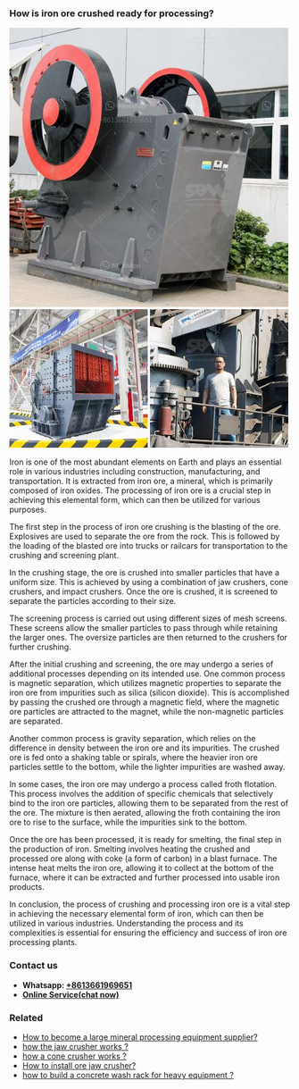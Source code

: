 <h3>How is iron ore crushed ready for processing?</h3><img src='1701744995.jpg' alt=''><p>Iron is one of the most abundant elements on Earth and plays an essential role in various industries including construction, manufacturing, and transportation. It is extracted from iron ore, a mineral, which is primarily composed of iron oxides. The processing of iron ore is a crucial step in achieving this elemental form, which can then be utilized for various purposes.</p><p>The first step in the process of iron ore crushing is the blasting of the ore. Explosives are used to separate the ore from the rock. This is followed by the loading of the blasted ore into trucks or railcars for transportation to the crushing and screening plant.</p><p>In the crushing stage, the ore is crushed into smaller particles that have a uniform size. This is achieved by using a combination of jaw crushers, cone crushers, and impact crushers. Once the ore is crushed, it is screened to separate the particles according to their size.</p><p>The screening process is carried out using different sizes of mesh screens. These screens allow the smaller particles to pass through while retaining the larger ones. The oversize particles are then returned to the crushers for further crushing.</p><p>After the initial crushing and screening, the ore may undergo a series of additional processes depending on its intended use. One common process is magnetic separation, which utilizes magnetic properties to separate the iron ore from impurities such as silica (silicon dioxide). This is accomplished by passing the crushed ore through a magnetic field, where the magnetic ore particles are attracted to the magnet, while the non-magnetic particles are separated.</p><p>Another common process is gravity separation, which relies on the difference in density between the iron ore and its impurities. The crushed ore is fed onto a shaking table or spirals, where the heavier iron ore particles settle to the bottom, while the lighter impurities are washed away.</p><p>In some cases, the iron ore may undergo a process called froth flotation. This process involves the addition of specific chemicals that selectively bind to the iron ore particles, allowing them to be separated from the rest of the ore. The mixture is then aerated, allowing the froth containing the iron ore to rise to the surface, while the impurities sink to the bottom.</p><p>Once the ore has been processed, it is ready for smelting, the final step in the production of iron. Smelting involves heating the crushed and processed ore along with coke (a form of carbon) in a blast furnace. The intense heat melts the iron ore, allowing it to collect at the bottom of the furnace, where it can be extracted and further processed into usable iron products.</p><p>In conclusion, the process of crushing and processing iron ore is a vital step in achieving the necessary elemental form of iron, which can then be utilized in various industries. Understanding the process and its complexities is essential for ensuring the efficiency and success of iron ore processing plants.</p><h3>Contact us</h3><ul><li><strong>Whatsapp:&nbsp;<a href="https://wa.me/8613661969651">+8613661969651</a></strong></li><li><a href="https://swt.shibang-china.com/?git&amp;zhl&amp;How is iron ore crushed ready for processing"><strong>Online Service(chat now)</strong></a></li></ul><h3>Related</h3><ul><li><a href='How to become a large mineral processing equipment supplier.md'>How to become a large mineral processing equipment supplier?</a></li><li><a href='how the jaw crusher works .md'>how the jaw crusher works ?</a></li><li><a href='how a cone crusher works .md'>how a cone crusher works ?</a></li><li><a href='How to install ore jaw crusher.md'>How to install ore jaw crusher?</a></li><li><a href='how to build a concrete wash rack for heavy equipment .md'>how to build a concrete wash rack for heavy equipment ?</a></li></ul>